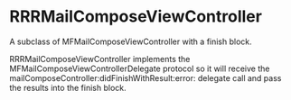 RRRMailComposeViewController
============================

A subclass of MFMailComposeViewController with a finish block.

RRRMailComposeViewController implements the MFMailComposeViewControllerDelegate protocol so it will receive the  mailComposeController:didFinishWithResult:error: delegate call and pass the results into the finish block.